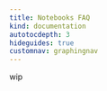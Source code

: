 ```yaml
---
title: Notebooks FAQ
kind: documentation
autotocdepth: 3
hideguides: true
customnav: graphingnav
---
```

wip